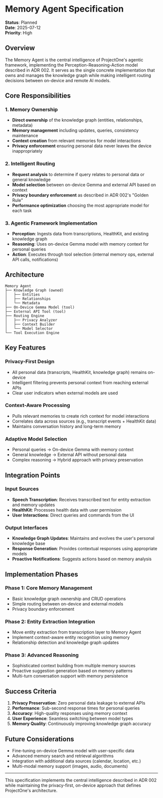 # Memory Agent Specification

**Status**: Planned  
**Date**: 2025-07-12  
**Priority**: High  

## Overview

The Memory Agent is the central intelligence of ProjectOne's agentic framework, implementing the Perception-Reasoning-Action model described in ADR 002. It serves as the single concrete implementation that owns and manages the knowledge graph while making intelligent routing decisions between on-device and remote AI models.

## Core Responsibilities

### 1. Memory Ownership
- **Direct ownership** of the knowledge graph (entities, relationships, metadata)
- **Memory management** including updates, queries, consistency maintenance
- **Context creation** from relevant memories for model interactions
- **Privacy enforcement** ensuring personal data never leaves the device inappropriately

### 2. Intelligent Routing
- **Request analysis** to determine if query relates to personal data or general knowledge
- **Model selection** between on-device Gemma and external API based on context
- **Privacy boundary enforcement** as described in ADR 002's "Golden Rule"
- **Performance optimization** choosing the most appropriate model for each task

### 3. Agentic Framework Implementation
- **Perception**: Ingests data from transcriptions, HealthKit, and existing knowledge graph
- **Reasoning**: Uses on-device Gemma model with memory context for personal queries
- **Action**: Executes through tool selection (internal memory ops, external API calls, notifications)

## Architecture

```
Memory Agent
├── Knowledge Graph (owned)
│   ├── Entities
│   ├── Relationships  
│   └── Metadata
├── On-Device Gemma Model (tool)
├── External API Tool (tool)
├── Routing Engine
│   ├── Privacy Analyzer
│   ├── Context Builder
│   └── Model Selector
└── Tool Execution Engine
```

## Key Features

### Privacy-First Design
- All personal data (transcripts, HealthKit, knowledge graph) remains on-device
- Intelligent filtering prevents personal context from reaching external APIs
- Clear user indicators when external models are used

### Context-Aware Processing
- Pulls relevant memories to create rich context for model interactions
- Correlates data across sources (e.g., transcript events + HealthKit data)
- Maintains conversation history and long-term memory

### Adaptive Model Selection
- Personal queries → On-device Gemma with memory context
- General knowledge → External API without personal data
- Complex reasoning → Hybrid approach with privacy preservation

## Integration Points

### Input Sources
- **Speech Transcription**: Receives transcribed text for entity extraction and memory updates
- **HealthKit**: Processes health data with user permission
- **User Interactions**: Direct queries and commands from the UI

### Output Interfaces
- **Knowledge Graph Updates**: Maintains and evolves the user's personal knowledge base
- **Response Generation**: Provides contextual responses using appropriate models
- **Proactive Notifications**: Suggests actions based on memory analysis

## Implementation Phases

### Phase 1: Core Memory Management
- Basic knowledge graph ownership and CRUD operations
- Simple routing between on-device and external models
- Privacy boundary enforcement

### Phase 2: Entity Extraction Integration
- Move entity extraction from transcription layer to Memory Agent
- Implement context-aware entity recognition using memory
- Relationship detection and knowledge graph updates

### Phase 3: Advanced Reasoning
- Sophisticated context building from multiple memory sources
- Proactive suggestion generation based on memory patterns
- Multi-turn conversation support with memory persistence

## Success Criteria

1. **Privacy Preservation**: Zero personal data leakage to external APIs
2. **Performance**: Sub-second response times for personal queries
3. **Accuracy**: High-quality responses using memory context
4. **User Experience**: Seamless switching between model types
5. **Memory Quality**: Continuously improving knowledge graph accuracy

## Future Considerations

- Fine-tuning on-device Gemma model with user-specific data
- Advanced memory search and retrieval algorithms
- Integration with additional data sources (calendar, location, etc.)
- Multi-modal memory support (images, audio, documents)

---

This specification implements the central intelligence described in ADR 002 while maintaining the privacy-first, on-device approach that defines ProjectOne's architecture.